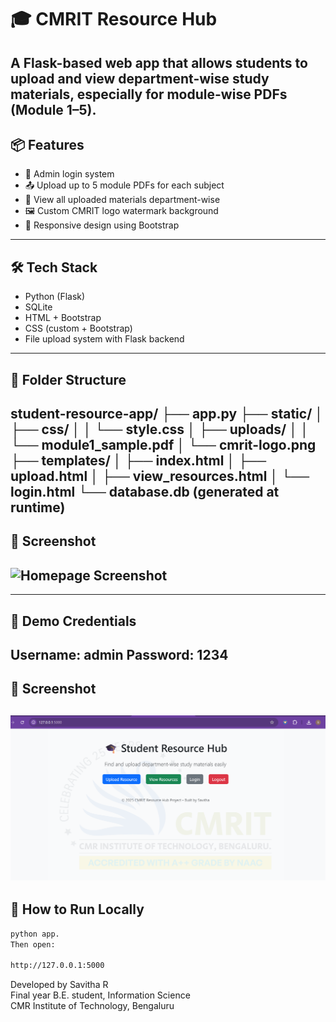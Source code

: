 # 🎓 CMRIT Resource Hub

A Flask-based web app that allows students to upload and view department-wise study materials, especially for **module-wise PDFs** (Module 1–5).
---
## 📦 Features

- 🔐 Admin login system
- 📤 Upload up to 5 module PDFs for each subject
- 📁 View all uploaded materials department-wise
- 🖼️ Custom CMRIT logo watermark background
- 📱 Responsive design using Bootstrap
---
## 🛠️ Tech Stack
- Python (Flask)
- SQLite
- HTML + Bootstrap
- CSS (custom + Bootstrap)
- File upload system with Flask backend
---
## 📂 Folder Structure
student-resource-app/
├── app.py
├── static/
│ ├── css/
│ │ └── style.css
│ ├── uploads/
│ │ └── module1_sample.pdf
│ └── cmrit-logo.png
├── templates/
│ ├── index.html
│ ├── upload.html
│ ├── view_resources.html
│ └── login.html
└── database.db (generated at runtime)
---
## 📸 Screenshot
![Homepage Screenshot](eenshot.png)
---



---
## 🧪 Demo Credentials
Username: admin
Password: 1234
---
## 📸 Screenshot
![Homepage Screenshot](Screenshot.png)
---

## 🚀 How to Run Locally

```bash
python app.
Then open:

http://127.0.0.1:5000
```

Developed by Savitha R  
Final year B.E. student, Information Science  
CMR Institute of Technology, Bengaluru



